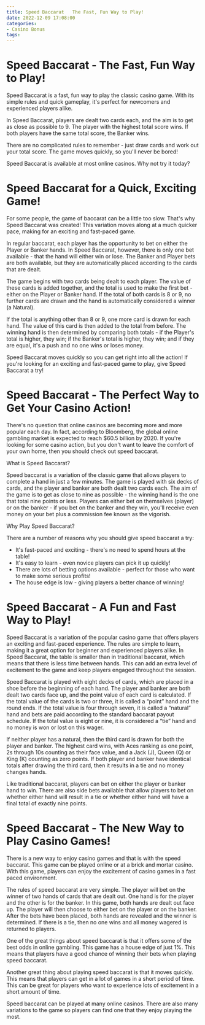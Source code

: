 ```yaml
---
title: Speed Baccarat   The Fast, Fun Way to Play!
date: 2022-12-09 17:08:00
categories:
- Casino Bonus
tags:
---
```



#  Speed Baccarat - The Fast, Fun Way to Play!

Speed Baccarat is a fast, fun way to play the classic casino game. With its simple rules and quick gameplay, it's perfect for newcomers and experienced players alike.

In Speed Baccarat, players are dealt two cards each, and the aim is to get as close as possible to 9. The player with the highest total score wins. If both players have the same total score, the Banker wins.

There are no complicated rules to remember - just draw cards and work out your total score. The game moves quickly, so you'll never be bored!

Speed Baccarat is available at most online casinos. Why not try it today?

#  Speed Baccarat for a Quick, Exciting Game!

For some people, the game of baccarat can be a little too slow. That's why Speed Baccarat was created! This variation moves along at a much quicker pace, making for an exciting and fast-paced game.

In regular baccarat, each player has the opportunity to bet on either the Player or Banker hands. In Speed Baccarat, however, there is only one bet available - that the hand will either win or lose. The Banker and Player bets are both available, but they are automatically placed according to the cards that are dealt.

The game begins with two cards being dealt to each player. The value of these cards is added together, and the total is used to make the first bet - either on the Player or Banker hand. If the total of both cards is 8 or 9, no further cards are drawn and the hand is automatically considered a winner (a Natural).

If the total is anything other than 8 or 9, one more card is drawn for each hand. The value of this card is then added to the total from before. The winning hand is then determined by comparing both totals - if the Player's total is higher, they win; if the Banker's total is higher, they win; and if they are equal, it's a push and no one wins or loses money.

Speed Baccarat moves quickly so you can get right into all the action! If you're looking for an exciting and fast-paced game to play, give Speed Baccarat a try!

#  Speed Baccarat - The Perfect Way to Get Your Casino Action!

There's no question that online casinos are becoming more and more popular each day. In fact, according to Bloomberg, the global online gambling market is expected to reach $60.5 billion by 2020. If you're looking for some casino action, but you don't want to leave the comfort of your own home, then you should check out speed baccarat.

What is Speed Baccarat?

Speed baccarat is a variation of the classic game that allows players to complete a hand in just a few minutes. The game is played with six decks of cards, and the player and banker are both dealt two cards each. The aim of the game is to get as close to nine as possible - the winning hand is the one that total nine points or less. Players can either bet on themselves (player) or on the banker - if you bet on the banker and they win, you'll receive even money on your bet plus a commission fee known as the vigorish.

Why Play Speed Baccarat?

There are a number of reasons why you should give speed baccarat a try:

* It's fast-paced and exciting - there's no need to spend hours at the table!
* It's easy to learn - even novice players can pick it up quickly!
* There are lots of betting options available - perfect for those who want to make some serious profits!
* The house edge is low - giving players a better chance of winning!

#  Speed Baccarat - A Fun and Fast Way to Play!

Speed Baccarat is a variation of the popular casino game that offers players an exciting and fast-paced experience. The rules are simple to learn, making it a great option for beginner and experienced players alike. In Speed Baccarat, the table is smaller than in traditional baccarat, which means that there is less time between hands. This can add an extra level of excitement to the game and keep players engaged throughout the session.

Speed Baccarat is played with eight decks of cards, which are placed in a shoe before the beginning of each hand. The player and banker are both dealt two cards face up, and the point value of each card is calculated. If the total value of the cards is two or three, it is called a “point” hand and the round ends. If the total value is four through seven, it is called a “natural” hand and bets are paid according to the standard baccarat payout schedule. If the total value is eight or nine, it is considered a “tie” hand and no money is won or lost on this wager.

If neither player has a natural, then the third card is drawn for both the player and banker. The highest card wins, with Aces ranking as one point, 2s through 10s counting as their face value, and a Jack (J), Queen (Q) or King (K) counting as zero points. If both player and banker have identical totals after drawing the third card, then it results in a tie and no money changes hands.

Like traditional baccarat, players can bet on either the player or banker hand to win. There are also side bets available that allow players to bet on whether either hand will result in a tie or whether either hand will have a final total of exactly nine points.

#  Speed Baccarat - The New Way to Play Casino Games!

There is a new way to enjoy casino games and that is with the speed baccarat. This game can be played online or at a brick and mortar casino. With this game, players can enjoy the excitement of casino games in a fast paced environment.

The rules of speed baccarat are very simple. The player will bet on the winner of two hands of cards that are dealt out. One hand is for the player and the other is for the banker. In this game, both hands are dealt out face up. The player will then choose to either bet on the player or on the banker. After the bets have been placed, both hands are revealed and the winner is determined. If there is a tie, then no one wins and all money wagered is returned to players.

One of the great things about speed baccarat is that it offers some of the best odds in online gambling. This game has a house edge of just 1%. This means that players have a good chance of winning their bets when playing speed baccarat.

Another great thing about playing speed baccarat is that it moves quickly. This means that players can get in a lot of games in a short period of time. This can be great for players who want to experience lots of excitement in a short amount of time.

Speed baccarat can be played at many online casinos. There are also many variations to the game so players can find one that they enjoy playing the most.